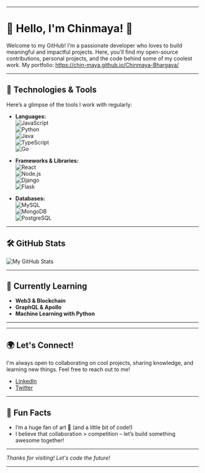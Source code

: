 <!---
Chin-Maya/Chin-Maya is a ✨ special ✨ repository because its `README.md` (this file) appears on your GitHub profile.
You can click the Preview link to take a look at your changes.
--->




---

# 🌟 Hello, I'm Chinmaya! 🌟

Welcome to my GitHub! I'm a passionate developer who loves to build meaningful and impactful projects. Here, you'll find my open-source contributions, personal projects, and the code behind some of my coolest work.
My portfolio: https://chin-maya.github.io/Chinmaya-Bhargava/

---

## 🔧 Technologies & Tools

Here’s a glimpse of the tools I work with regularly:

- **Languages:**  
  ![JavaScript](https://img.shields.io/badge/JavaScript-%23F7DF1E.svg?&style=flat-square&logo=javascript&logoColor=black)  
  ![Python](https://img.shields.io/badge/Python-%232476D1.svg?&style=flat-square&logo=python&logoColor=white)  
  ![Java](https://img.shields.io/badge/Java-%23E34A86.svg?&style=flat-square&logo=java&logoColor=white)  
  ![TypeScript](https://img.shields.io/badge/TypeScript-%23007ACC.svg?&style=flat-square&logo=typescript&logoColor=white)  
  ![Go](https://img.shields.io/badge/Go-%2300ADD8.svg?&style=flat-square&logo=go&logoColor=white)

- **Frameworks & Libraries:**  
  ![React](https://img.shields.io/badge/React-%23282C34.svg?&style=flat-square&logo=react&logoColor=61DAFB)  
  ![Node.js](https://img.shields.io/badge/Node.js-%23339933.svg?&style=flat-square&logo=node.js&logoColor=white)  
  ![Django](https://img.shields.io/badge/Django-%23092E20.svg?&style=flat-square&logo=django&logoColor=white)  
  ![Flask](https://img.shields.io/badge/Flask-%23000.svg?&style=flat-square&logo=flask&logoColor=white)

- **Databases:**  
  ![MySQL](https://img.shields.io/badge/MySQL-%2300f.svg?&style=flat-square&logo=mysql&logoColor=white)  
  ![MongoDB](https://img.shields.io/badge/MongoDB-%2300f.svg?&style=flat-square&logo=mongodb&logoColor=white)  
  ![PostgreSQL](https://img.shields.io/badge/PostgreSQL-%2301575C.svg?&style=flat-square&logo=postgresql&logoColor=white)

---

## 🛠️ GitHub Stats

![My GitHub Stats](https://github-readme-stats.vercel.app/api?username=Chin-Maya&show_icons=true&count_private=true&hide=prs&theme=dark)

---

## 🌱 Currently Learning

- **Web3 & Blockchain**  
- **GraphQL & Apollo**  
- **Machine Learning with Python**

---

<!-- ## 🚀 Recent Projects

Here are a few projects I've worked on recently:

### [Project 1](https://github.com/Chin-Maya/project1)
Im working on it

### [Project 2](https://github.com/Chin-Maya/project2)
You will see in future -->

---

## 🌍 Let's Connect!

I'm always open to collaborating on cool projects, sharing knowledge, and learning new things. Feel free to reach out to me!

- [LinkedIn](https://www.linkedin.com/in/chin-maya)
- [Twitter](https://twitter.com/ChinCodeArt)
<!-- - [Personal Blog](https://Chin-Maya.com) -->

---

## 💬 Fun Facts

- I’m a huge fan of art 🎨 (and a little bit of code!)
- I believe that collaboration > competition – let’s build something awesome together!

---

*Thanks for visiting! Let's code the future!*

---
